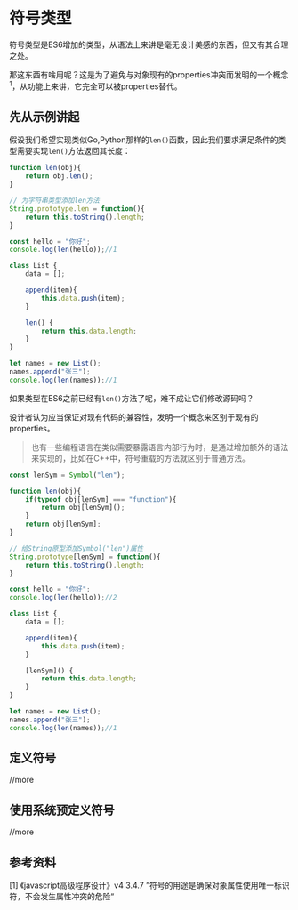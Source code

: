 # 符号类型

符号类型是ES6增加的类型，从语法上来讲是毫无设计美感的东西，但又有其合理之处。

那这东西有啥用呢？这是为了避免与对象现有的properties冲突而发明的一个概念<sup>1</sup>，从功能上来讲，它完全可以被properties替代。

## 先从示例讲起

假设我们希望实现类似Go,Python那样的`len()`函数，因此我们要求满足条件的类型需要实现`len()`方法返回其长度：

```js
function len(obj){
    return obj.len();
}

// 为字符串类型添加len方法
String.prototype.len = function(){
    return this.toString().length;
}

const hello = "你好";
console.log(len(hello));//1

class List {
    data = [];

    append(item){
        this.data.push(item);
    }

    len() {
        return this.data.length;
    }
}

let names = new List();
names.append("张三");
console.log(len(names));//1
```

如果类型在ES6之前已经有`len()`方法了呢，难不成让它们修改源码吗？

设计者认为应当保证对现有代码的兼容性，发明一个概念来区别于现有的properties。

>也有一些编程语言在类似需要暴露语言内部行为时，是通过增加额外的语法来实现的，比如在C++中，符号重载的方法就区别于普通方法。

```js
const lenSym = Symbol("len");

function len(obj){
    if(typeof obj[lenSym] === "function"){
        return obj[lenSym]();
    }
    return obj[lenSym];
}

// 给String原型添加Symbol("len")属性
String.prototype[lenSym] = function(){
    return this.toString().length;
}

const hello = "你好";
console.log(len(hello));//2

class List {
    data = [];

    append(item){
        this.data.push(item);
    }

    [lenSym]() {
        return this.data.length;
    }
}

let names = new List();
names.append("张三");
console.log(len(names));//1
```

## 定义符号

//more

## 使用系统预定义符号

//more

## 参考资料

[1] 《javascript高级程序设计》v4 3.4.7 ”符号的用途是确保对象属性使用唯一标识符，不会发生属性冲突的危险“